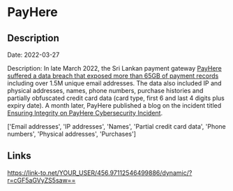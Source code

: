 # PayHere

## Description

Date: 2022-03-27

Description:
In late March 2022, the Sri Lankan payment gateway <a href="https://www.yoshlk.me/technicity/payhere-hack/" target="_blank" rel="noopener">PayHere suffered a data breach that exposed more than 65GB of payment records</a> including over 1.5M unique email addresses. The data also included IP and physical addresses, names, phone numbers, purchase histories and partially obfuscated credit card data (card type, first 6 and last 4 digits plus expiry date). A month later, PayHere published a blog on the incident titled <a href="https://blog.payhere.lk/ensuring-integrity-on-payhere-cybersecurity-incident/" target="_blank" rel="noopener">Ensuring Integrity on PayHere Cybersecurity Incident</a>.


['Email addresses', 'IP addresses', 'Names', 'Partial credit card data', 'Phone numbers', 'Physical addresses', 'Purchases']

## Links

https://link-to.net/YOUR_USER/456.97112546499886/dynamic/?r=cGF5aGVyZS5saw==